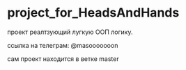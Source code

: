 # project_for_HeadsAndHands

проект реалтзующий лугкую ООП логику.

ссылка на телеграм: @masooooooon

сам проект находится в ветке master
